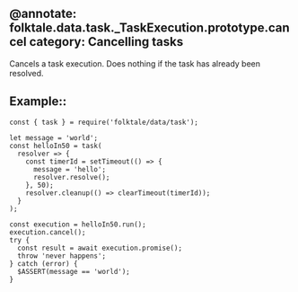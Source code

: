 @annotate: folktale.data.task._TaskExecution.prototype.cancel
category: Cancelling tasks
---

Cancels a task execution. Does nothing if the task has already been resolved.


## Example::

    const { task } = require('folktale/data/task');
    
    let message = 'world';
    const helloIn50 = task(
      resolver => {
        const timerId = setTimeout(() => {
          message = 'hello';
          resolver.resolve();
        }, 50);
        resolver.cleanup(() => clearTimeout(timerId));
      }
    );
    
    const execution = helloIn50.run();
    execution.cancel();
    try {
      const result = await execution.promise();
      throw 'never happens';
    } catch (error) {
      $ASSERT(message == 'world');
    }
